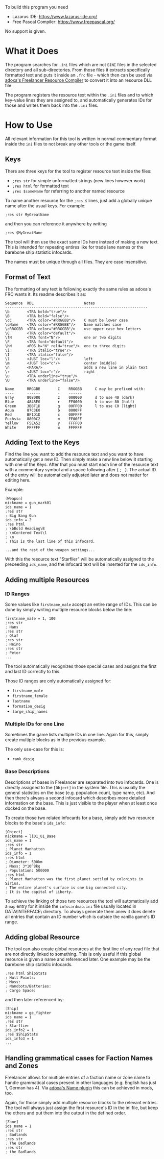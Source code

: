 To build this program you need
- Lazarus IDE: https://www.lazarus-ide.org/
- Free Pascal Compiler: https://www.freepascal.org/

No support is given.

# What it Does

The program searches for `.ini` files which are not `BINI` files in the selected directory and all sub-directories. From those files it extracts specifically formatted text and puts it inside an `.frc` file - which then can be used via [adoxa's Freelancer Resource Compiler](http://adoxa.altervista.org/freelancer/tools.html#frc) to convert it into an resource DLL file.

The program registers the resource text within the `.ini` files and to which key-value lines they are assigned to, and automatically generates IDs for those and writes them back into the `.ini` files.

# How to Use

All relevant information for this tool is written in normal commentary format inside the `ini` files to not break any other tools or the game itself.

## Keys

There are three keys for the tool to register resource text inside the files:
- `;res str` for simple unformatted strings (new lines however work)
- `;res html` for formatted text
- `;res $someName` for referring to another named resource

To name another resource for the `;res $` lines, just add a globally unique name after the usual keys. For example:

```;res str MyGreatName```

and then you can reference it anywhere by writing

```;res $MyGreatName```

The tool will then use the exact same IDs here instead of making a new text. This is intended for repeating entires like for trade lane names or the barebone ship statistic infocards.

The names must be unique through all files. They are case insensitive.

## Format of Text

The formatting of any text is following exactly the same rules as adoxa's FRC wants it. Its readme describes it as:

```
Sequence  RDL                       Notes
-----------------------------------------------------------------
\b        <TRA bold="true"/>
\B        <TRA bold="false"/>
\cC       <TRA color="#RRGGBB"/>    C must be lower case
\cName    <TRA color="#RRGGBB"/>    Name matches case
\cRRGGBB  <TRA color="#RRGGBB"/>    use upper case hex letters
\C        <TRA color="default"/>
\fN       <TRA font="N"/>           one or two digits
\F        <TRA font="default"/>
\hN       <POS h="N" relH="true"/>  one to three digits
\i        <TRA italic="true"/>
\I        <TRA italic="false"/>
\l        <JUST loc="l"/>           left
\m        <JUST loc="c"/>           center (middle)
\n        <PARA/>                   adds a new line in plain text
\r        <JUST loc="r"/>           right
\u        <TRA underline="true"/>
\U        <TRA underline="false"/>

Name      RRGGBB        C    RRGGBB      C may be prefixed with:
----      ------        -    ------
Gray      808080        z    000000      d to use 40 (dark)
Blue      4848E0        r    FF0000      h to use 80 (half)
Green     3BBF1D        g    00FF00      l to use C0 (light)
Aqua      87C3E0        b    0000FF
Red       BF1D1D        c    00FFFF
Fuchsia   8800C2        m    FF00FF
Yellow    F5EA52        y    FFFF00
White     FFFFFF        w    FFFFFF
```

## Adding Text to the Keys

Find the line you want to add the resource text and you want to have automatically get a new ID. Then simply make a new line below it starting with one of the Keys. After that you must start each line of the resource text with a commentary symbol and a space following after ( `;_` ). The actual ID of the entry will be automatically adjusted later and does not matter for editing here.

Example:
```
[Weapon]
nickname = gun_mark01
ids_name = 1
;res str
; Big Bang Gun
ids_info = 2
;res html
; \bBold Heading\B
; \mCentered Text\l
; \n
; This is the last line of this infocard.

...and the rest of the weapon settings...
```

With this the resource text "Starflier" will be automatically assigned to the preceeding `ids_name`, and the infocard text will be inserted for the `ids_info`.

## Adding multiple Resources

### ID Ranges

Some values like `firstname_male` accept an entire range of IDs. This can be done by simply writing multiple resource blocks below the line:

```
firstname_male = 1, 100
;res str
; Hans
;res str
; Olaf
;res str
; Heino
;res str
; Peter
...
```

The tool automatically recognizes those special cases and assigns the first and last ID correctly to this.

Those ID ranges are only automatically assigned for:
- `firstname_male`
- `firstname_female`
- `lastname`
- `formation_desig`
- `large_ship_names`

### Multiple IDs for one Line

Sometimes the game lists multiple IDs in one line. Again for this, simply create multiple blocks as in the previous example.

The only use-case for this is:
- `rank_desig`

### Base Descriptions

Descriptions of bases in Freelancer are separated into two infocards. One is directly assigned to the `[Object]` in the system file. This is usually the general statistics on the base (e.g. population count, type name, etc).
And then there's always a second infocard which describes more detailed information on the base. This is just visible to the player when at least once docked on the base.

To create those two related infocards for a base, simply add two resource blocks to the base's `ids_info`:

```
[Object]
nickname = li01_01_Base
ids_name = 1
;res str
; Planet Manhatten
ids_info = 1
;res html
; Diameter: 500km
; Mass: 3*10^8kg
; Population: 500000
;res html
; Planet Manhatten was the first planet settled by colonists in Sirius.
; The entire planet's surface is one big connected city.
; It is the capital of Liberty.
```

To achieve the linking of those two resources the tool will automatically add a `map` entry for it inside the `infocardmap.ini` file usually located in DATA\INTERFACE\ directory. To always generate them anew it does delete all entries that contain an ID number which is outside the vanilla game's ID range.

## Adding global Resource

The tool can also create global resources at the first line of any read file that are not directly linked to something. This is only useful if this global resource is given a name and referenced later. One example may be the barebone ship statistic infocards.

```
;res html ShipStats
; Hull Points:
; Mass:
; Nanobots/Batteries:
; Cargo Space:
```

and then later referenced by:

```
[Ship]
nickname = ge_fighter
ids_name = 1
;res str
; Starflier
ids_info2 = 1
;res $ShipStats
ids_info3 = 1
...
```

## Handling grammatical cases for Faction Names and Zones

Freelancer allows for multiple entries of a faction name or zone name to handle grammatical cases present in other languages (e.g. English has just 1, German has 4). Via [adoxa's Name plugin](http://adoxa.altervista.org/freelancer/plugins.html#names) this can be achieved in mods, too.

Again, for those simply add multiple resource blocks to the relevant entries. The tool will always just assign the first resource's ID in the ini file, but keep the others and put them into the output in the defined order.

```
[Zone]
ids_name = 1
;res str
; Badlands
;res str
; The Badlands
;res str
; the Badlands
```